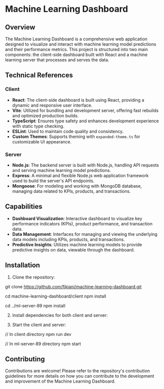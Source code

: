 # Machine Learning Dashboard

## Overview

The Machine Learning Dashboard is a comprehensive web application designed to visualize and interact with machine learning model predictions and their performance metrics. This project is structured into two main components: the client-side dashboard built with React and a machine learning server that processes and serves the data.

## Technical References

### Client

- **React**: The client-side dashboard is built using React, providing a dynamic and responsive user interface.
- **Vite**: Utilized for bundling and development server, offering fast rebuilds and optimized production builds.
- **TypeScript**: Ensures type safety and enhances development experience with static type checking.
- **ESLint**: Used to maintain code quality and consistency.
- **Custom Themes**: Supports theming with `expanded-theme.ts` for customizable UI appearance.

### Server

- **Node.js**: The backend server is built with Node.js, handling API requests and serving machine learning model predictions.
- **Express**: A minimal and flexible Node.js web application framework used to build the server's API endpoints.
- **Mongoose**: For modeling and working with MongoDB database, managing data related to KPIs, products, and transactions.

## Capabilities

- **Dashboard Visualization**: Interactive dashboard to visualize key performance indicators (KPIs), product performance, and transaction data.
- **Data Management**: Interfaces for managing and viewing the underlying data models including KPIs, products, and transactions.
- **Predictive Insights**: Utilizes machine learning models to provide predictive insights on data, viewable through the dashboard.

## Installation

1. Clone the repository:

git clone https://github.com/fjkiani/machine-learning-dashboard.git

cd machine-learning-dashboard/client
npm install

cd ../ml-server-89
npm install

2. Install dependencies for both client and server:

3. Start the client and server:

// In client directory
npm run dev

// In ml-server-89 directory
npm start


## Contributing

Contributions are welcome! Please refer to the repository's contribution guidelines for more details on how you can contribute to the development and improvement of the Machine Learning Dashboard.

